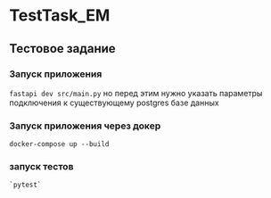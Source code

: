 # TestTask_EM

## Тестовое задание

### Запуск приложения 

`fastapi dev src/main.py`
но перед этим нужно указать параметры подключения к существующему postgres базе данных

### Запуск приложения через докер

`docker-compose up --build`


### запуск тестов 

    `pytest`


